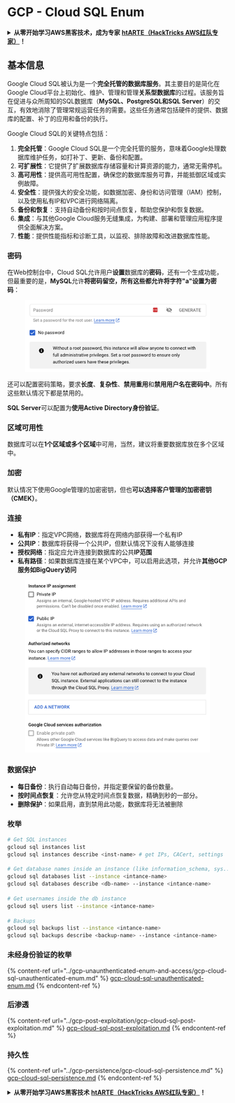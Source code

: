 # GCP - Cloud SQL Enum

<details>

<summary><strong>从零开始学习AWS黑客技术，成为专家</strong> <a href="https://training.hacktricks.xyz/courses/arte"><strong>htARTE（HackTricks AWS红队专家）</strong></a><strong>！</strong></summary>

支持HackTricks的其他方式：

* 如果您想看到您的**公司在HackTricks中做广告**或**下载PDF格式的HackTricks**，请查看[**订阅计划**](https://github.com/sponsors/carlospolop)!
* 获取[**官方PEASS & HackTricks周边产品**](https://peass.creator-spring.com)
* 探索[**PEASS家族**](https://opensea.io/collection/the-peass-family)，我们的独家[NFTs收藏](https://opensea.io/collection/the-peass-family)
* **加入** 💬 [**Discord群**](https://discord.gg/hRep4RUj7f) 或 [**电报群**](https://t.me/peass) 或在**Twitter**上关注我 🐦 [**@carlospolopm**](https://twitter.com/carlospolopm)**。**
* 通过向[**HackTricks**](https://github.com/carlospolop/hacktricks)和[**HackTricks Cloud**](https://github.com/carlospolop/hacktricks-cloud)提交PR来分享您的黑客技巧
*
*
* github仓库。

</details>

## 基本信息

Google Cloud SQL被认为是一个**完全托管的数据库服务**。其主要目的是简化在Google Cloud平台上初始化、维护、管理和管理**关系型数据库**的过程。该服务旨在促进与众所周知的SQL数据库（**MySQL、PostgreSQL和SQL Server**）的交互，有效地消除了管理常规运营任务的需要。这些任务通常包括硬件的提供、数据库的配置、补丁的应用和备份的执行。

Google Cloud SQL的关键特点包括：

1. **完全托管**：Google Cloud SQL是一个完全托管的服务，意味着Google处理数据库维护任务，如打补丁、更新、备份和配置。
2. **可扩展性**：它提供了扩展数据库存储容量和计算资源的能力，通常无需停机。
3. **高可用性**：提供高可用性配置，确保您的数据库服务可靠，并能抵御区域或实例故障。
4. **安全性**：提供强大的安全功能，如数据加密、身份和访问管理（IAM）控制，以及使用私有IP和VPC进行网络隔离。
5. **备份和恢复**：支持自动备份和按时间点恢复，帮助您保护和恢复数据。
6. **集成**：与其他Google Cloud服务无缝集成，为构建、部署和管理应用程序提供全面解决方案。
7. **性能**：提供性能指标和诊断工具，以监视、排除故障和改进数据库性能。

### 密码

在Web控制台中，Cloud SQL允许用户**设置**数据库的**密码**，还有一个生成功能，但最重要的是，**MySQL**允许**将密码留空，所有这些都允许将字符"a"设置为密码**：

<figure><img src="../../../.gitbook/assets/image (1) (1) (1) (1) (1) (1) (1) (1).png" alt=""><figcaption></figcaption></figure>

还可以配置密码策略，要求**长度**、**复杂性**、**禁用重用**和**禁用用户名在密码中**。所有这些默认情况下都是禁用的。

**SQL Server**可以配置为**使用Active Directory身份验证**。

### 区域可用性

数据库可以在**1个区域或多个区域**中可用，当然，建议将重要数据库放在多个区域中。

### 加密

默认情况下使用Google管理的加密密钥，但也**可以选择客户管理的加密密钥（CMEK）**。

### 连接

* **私有IP**：指定VPC网络，数据库将在网络内部获得一个私有IP
* **公共IP**：数据库将获得一个公共IP，但默认情况下没有人能够连接
* **授权网络**：指定应允许连接到数据库的公共**IP范围**
* **私有路径**：如果数据库连接在某个VPC中，可以启用此选项，并允许**其他GCP服务如BigQuery访问**

<figure><img src="../../../.gitbook/assets/image (1) (1) (1) (1) (1) (1) (1) (1) (1).png" alt=""><figcaption></figcaption></figure>

### 数据保护

* **每日备份**：执行自动每日备份，并指定要保留的备份数量。
* **按时间点恢复**：允许您从特定时间点恢复数据，精确到秒的一部分。
* **删除保护**：如果启用，直到禁用此功能，数据库将无法被删除

### 枚举
```bash
# Get SQL instances
gcloud sql instances list
gcloud sql instances describe <inst-name> # get IPs, CACert, settings

# Get database names inside an instance (like information_schema, sys...)
gcloud sql databases list --instance <intance-name>
gcloud sql databases describe <db-name> --instance <intance-name>

# Get usernames inside the db instance
gcloud sql users list --instance <intance-name>

# Backups
gcloud sql backups list --instance <intance-name>
gcloud sql backups describe <backup-name> --instance <intance-name>
```
### 未经身份验证的枚举

{% content-ref url="../gcp-unaunthenticated-enum-and-access/gcp-cloud-sql-unauthenticated-enum.md" %}
[gcp-cloud-sql-unauthenticated-enum.md](../gcp-unaunthenticated-enum-and-access/gcp-cloud-sql-unauthenticated-enum.md)
{% endcontent-ref %}

### 后渗透

{% content-ref url="../gcp-post-exploitation/gcp-cloud-sql-post-exploitation.md" %}
[gcp-cloud-sql-post-exploitation.md](../gcp-post-exploitation/gcp-cloud-sql-post-exploitation.md)
{% endcontent-ref %}

### 持久性

{% content-ref url="../gcp-persistence/gcp-cloud-sql-persistence.md" %}
[gcp-cloud-sql-persistence.md](../gcp-persistence/gcp-cloud-sql-persistence.md)
{% endcontent-ref %}

<details>

<summary><strong>从零开始学习AWS黑客技术</strong> <a href="https://training.hacktricks.xyz/courses/arte"><strong>htARTE（HackTricks AWS红队专家）</strong></a><strong>！</strong></summary>

支持HackTricks的其他方式：

* 如果您想在HackTricks中看到您的**公司广告**或**下载PDF格式的HackTricks**，请查看[**订阅计划**](https://github.com/sponsors/carlospolop)!
* 获取[**官方PEASS & HackTricks周边产品**](https://peass.creator-spring.com)
* 发现[**PEASS家族**](https://opensea.io/collection/the-peass-family)，我们的独家[**NFTs**](https://opensea.io/collection/the-peass-family)收藏品
* **加入** 💬 [**Discord群组**](https://discord.gg/hRep4RUj7f) 或 [**电报群组**](https://t.me/peass) 或在**Twitter**上关注**我** 🐦 [**@carlospolopm**](https://twitter.com/carlospolopm)**。**
* 通过向[**HackTricks**](https://github.com/carlospolop/hacktricks)和[**HackTricks Cloud**](https://github.com/carlospolop/hacktricks-cloud) github仓库提交PR来分享您的黑客技巧。

</details>
